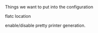 Things we want to put into the configuration

flatc location

enable/disable pretty printer generation.